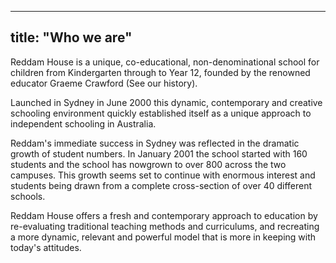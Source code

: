 
---
title: "Who we are"
---

Reddam House is a unique, co-educational, non-denominational school for children from Kindergarten through to Year 12, founded by the renowned educator Graeme Crawford (See our history).

Launched in Sydney in June 2000 this dynamic, contemporary and creative schooling environment quickly established itself as a unique approach to independent schooling in Australia.

Reddam's immediate success in Sydney was reflected in the dramatic growth of student numbers. In January 2001 the school started with 160 students and the school has nowgrown to over 800 across the two campuses. This growth seems set to continue with enormous interest and students being drawn from a complete cross-section of over 40 different schools.

Reddam House offers a fresh and contemporary approach to education by re-evaluating traditional teaching methods and curriculums, and recreating a more dynamic, relevant and powerful model that is more in keeping with today's attitudes.
